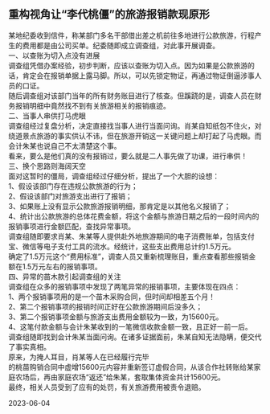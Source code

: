 ## 重构视角让“李代桃僵”的旅游报销款现原形

某地纪委收到信件，称某部门多名干部借出差之机前往多地进行公款旅游，行程产生的费用都是由公司买单。纪委随即成立调查组，对此事开展调查。  
一、以查账为切入点没有进展  
调查组凭借办案经验，初步判断，应该以查账为切入点。因为如果是公款旅游的话，肯定会在报销单据上露马脚。所以，可以先锁定物证，再通过物证倒逼涉事人员的口证。  
随后调查组对该部门当年的所有财务账目进行了核查。但蹊跷的是，调查人员在财务报销明细中竟然找不到有关旅游相关的报销痕迹。  
二、当事人串供打马虎眼  
调查组经过复盘分析，决定直接找当事人进行当面问询。肖某自知纸包不住火，对绕道景点旅游的事实供认不讳，但在旅游开销这一关键问题上却打起了马虎眼。而会计朱某也说自己不太清楚这个事。  
看来，要么是他们真的没有报销过，要么就是二人事先做了功课，进行串供！  
三、换个思路则海阔天空  
面对这暂时的僵局，调查组经过仔细分析，提出了一个大胆的设想：  
1、假设该部门存在违规公款旅游的行为；  
2、假设该部门对旅游支出进行了报销；  
3、如果账上没有显示公款旅游报销明细，那肯定是以其他名义报销了；  
4、统计出公款旅游的总体花费金额，将这个金额与旅游日期之后的一段时间内的报销事项进行金额匹配，查找异常事项。  
调查组随即要求肖某、朱某等人提供赴外地旅游期间的电子消费账单，包括支付宝、微信等电子支付工具的流水。经统计，这些支出费用总计约1.5万元。  
确定了1.5万元这个“费用标准”，调查人员又重新梳理账目，重点查看那些报销金额在1.5万元左右的报销事项。  
四、异常的苗木款引起调查组的关注  
调查组在众多的报销事项中发现了两笔异常的报销事项，主要体现在四点：  
1、两个报销事项用的是一个苗木采购合同，但时间却相差五个月！  
2、第二个报销事项的报销时间正好在公款旅游期间后没多久；  
3、第二个报销事项金额与旅游支出费用金额较为一致，为15600元。  
4、这笔付款金额与会计朱某收到的一笔微信收款金额一致，且正好一前一后。  
调查组随即找到会计朱某当面问询。在诸多证据面前，朱某自知无法隐瞒，便交代了事实真相。  
原来，为掩人耳目，肖某等人在已经履行完毕  
的桃苗购销合同中虚增15600元内容并重新签订虚假合同，从该合作社转账给某家庭农场后，再由家庭农场“返还”给朱某，套取集体资金共计15600元。  
最终，相关人员受到了应有的处罚，有关旅游费用被责令退赔。

2023-06-04
